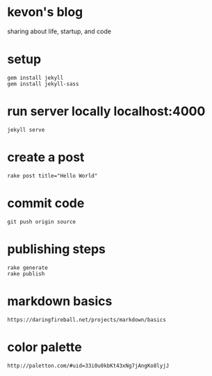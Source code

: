 # kevon's blog

sharing about life, startup, and code

# setup
	gem install jekyll
	gem install jekyll-sass

# run server locally localhost:4000
	jekyll serve

# create a post
	rake post title="Hello World"

# commit code
	git push origin source

# publishing steps
	rake generate
	rake publish

# markdown basics
	https://daringfireball.net/projects/markdown/basics

# color palette
	http://paletton.com/#uid=33i0u0kbKt43xNg7jAngKo8lyjJ